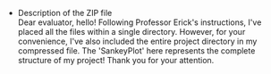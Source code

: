 - Description of the ZIP file  
Dear evaluator, hello! Following Professor Erick's instructions, I've placed all the files within a single directory. However, for your convenience, I've also included the entire project directory in my compressed file. The 'SankeyPlot' here represents the complete structure of my project! Thank you for your attention.